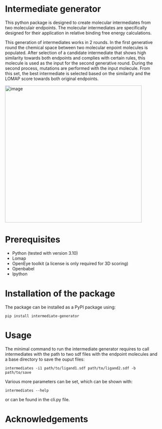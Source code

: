 # Intermediate generator
This python package is designed to create molecular intermediates from two moleculair endpoints. The molecular intermediates are specifically designed for their application in relative binding free energy calculations.

This generation of intermediates works in 2 rounds. In the first generative round the chemical space between two molecular enpoint molecules is populated. After selection of a candidate intermediate that shows high similarity towards both endpoints and complies with certain rules, this molecule is used as the input for the second generative round. During the second process, mutations are performed with the input molecule. From this set, the best intermediate is selected based on the similarity and the LOMAP score towards both original endpoints. 

<img width="449" alt="image" src="https://github.com/daanjiskoot/Intermediate_generator/assets/99884943/822f0603-0cf4-43a6-ad7b-f790591c2f21">

# Prerequisites

- Python (tested with version 3.10)
- Lomap
- OpenEye toolkit (a license is only required for 3D scoring)
- Openbabel
- Ipython

# Installation of the package

The package can be installed as a PyPI package using:

```pip install intermediate-generator```


# Usage

The minimal command to run the intermediate generator requires to call intermediates with the path to two sdf files with the endpoint molecules and a base directory to save the ouput files:

```intermediates -i1 path/to/ligand1.sdf path/to/ligand2.sdf -b path/to/save```

Various more parameters can be set, which can be shown with: 

```intermediates --help``` 

or can be found in the cli.py file.

# Acknowledgements
